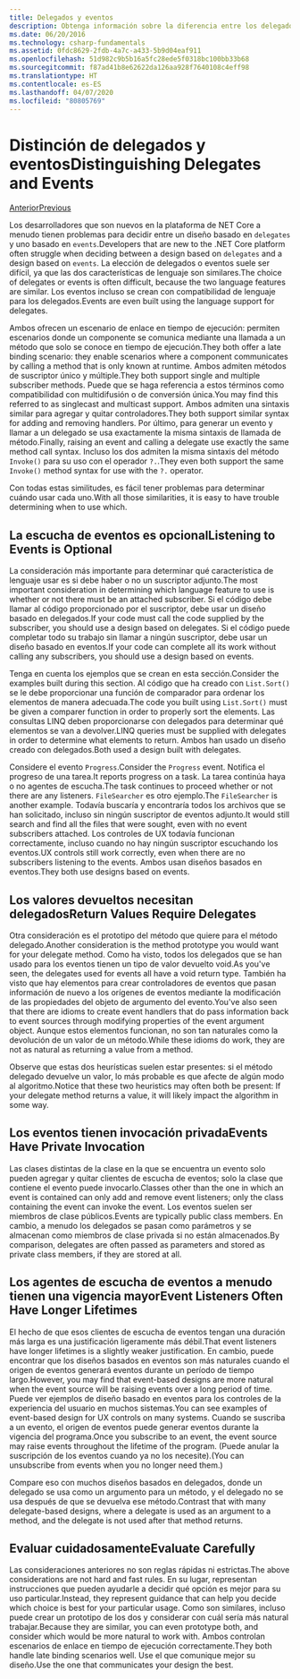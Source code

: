 ```yaml
---
title: Delegados y eventos
description: Obtenga información sobre la diferencia entre los delegados y los eventos, y cuándo usar cada una de estas características de .NET Core.
ms.date: 06/20/2016
ms.technology: csharp-fundamentals
ms.assetid: 0fdc8629-2fdb-4a7c-a433-5b9d04eaf911
ms.openlocfilehash: 51d982c9b5b16a5fc28ede5f0318bc100bb33b68
ms.sourcegitcommit: f87ad41b8e62622da126aa928f7640108c4eff98
ms.translationtype: HT
ms.contentlocale: es-ES
ms.lasthandoff: 04/07/2020
ms.locfileid: "80805769"
---
```

# <a name="distinguishing-delegates-and-events"></a><span data-ttu-id="681db-103">Distinción de delegados y eventos</span><span class="sxs-lookup"><span data-stu-id="681db-103">Distinguishing Delegates and Events</span></span>

[<span data-ttu-id="681db-104">Anterior</span><span class="sxs-lookup"><span data-stu-id="681db-104">Previous</span></span>](modern-events.md)

<span data-ttu-id="681db-105">Los desarrolladores que son nuevos en la plataforma de NET Core a menudo tienen problemas para decidir entre un diseño basado en `delegates` y uno basado en `events`.</span><span class="sxs-lookup"><span data-stu-id="681db-105">Developers that are new to the .NET Core platform often struggle when deciding between a design based on `delegates` and a design based on `events`.</span></span> <span data-ttu-id="681db-106">La elección de delegados o eventos suele ser difícil, ya que las dos características de lenguaje son similares.</span><span class="sxs-lookup"><span data-stu-id="681db-106">The choice of delegates or events is often difficult, because the two language features are similar.</span></span> <span data-ttu-id="681db-107">Los eventos incluso se crean con compatibilidad de lenguaje para los delegados.</span><span class="sxs-lookup"><span data-stu-id="681db-107">Events are even built using the language support for delegates.</span></span>

<span data-ttu-id="681db-108">Ambos ofrecen un escenario de enlace en tiempo de ejecución: permiten escenarios donde un componente se comunica mediante una llamada a un método que solo se conoce en tiempo de ejecución.</span><span class="sxs-lookup"><span data-stu-id="681db-108">They both offer a late binding scenario: they enable scenarios where a component communicates by calling a method that is only known at runtime.</span></span> <span data-ttu-id="681db-109">Ambos admiten métodos de suscriptor único y múltiple.</span><span class="sxs-lookup"><span data-stu-id="681db-109">They both support single and multiple subscriber methods.</span></span> <span data-ttu-id="681db-110">Puede que se haga referencia a estos términos como compatibilidad con multidifusión o de conversión única.</span><span class="sxs-lookup"><span data-stu-id="681db-110">You may find this referred to as singlecast and multicast support.</span></span> <span data-ttu-id="681db-111">Ambos admiten una sintaxis similar para agregar y quitar controladores.</span><span class="sxs-lookup"><span data-stu-id="681db-111">They both support similar syntax for adding and removing handlers.</span></span> <span data-ttu-id="681db-112">Por último, para generar un evento y llamar a un delegado se usa exactamente la misma sintaxis de llamada de método.</span><span class="sxs-lookup"><span data-stu-id="681db-112">Finally, raising an event and calling a delegate use exactly the same method call syntax.</span></span> <span data-ttu-id="681db-113">Incluso los dos admiten la misma sintaxis del método `Invoke()` para su uso con el operador `?.`.</span><span class="sxs-lookup"><span data-stu-id="681db-113">They even both support the same `Invoke()` method syntax for use with the `?.` operator.</span></span>

<span data-ttu-id="681db-114">Con todas estas similitudes, es fácil tener problemas para determinar cuándo usar cada uno.</span><span class="sxs-lookup"><span data-stu-id="681db-114">With all those similarities, it is easy to have trouble determining when to use which.</span></span>

## <a name="listening-to-events-is-optional"></a><span data-ttu-id="681db-115">La escucha de eventos es opcional</span><span class="sxs-lookup"><span data-stu-id="681db-115">Listening to Events is Optional</span></span>

<span data-ttu-id="681db-116">La consideración más importante para determinar qué característica de lenguaje usar es si debe haber o no un suscriptor adjunto.</span><span class="sxs-lookup"><span data-stu-id="681db-116">The most important consideration in determining which language feature to use is whether or not there must be an attached subscriber.</span></span> <span data-ttu-id="681db-117">Si el código debe llamar al código proporcionado por el suscriptor, debe usar un diseño basado en delegados.</span><span class="sxs-lookup"><span data-stu-id="681db-117">If your code must call the code supplied by the subscriber, you should use a design based on delegates.</span></span> <span data-ttu-id="681db-118">Si el código puede completar todo su trabajo sin llamar a ningún suscriptor, debe usar un diseño basado en eventos.</span><span class="sxs-lookup"><span data-stu-id="681db-118">If your code can complete all its work without calling any subscribers, you should use a design based on events.</span></span>

<span data-ttu-id="681db-119">Tenga en cuenta los ejemplos que se crean en esta sección.</span><span class="sxs-lookup"><span data-stu-id="681db-119">Consider the examples built during this section.</span></span> <span data-ttu-id="681db-120">Al código que ha creado con `List.Sort()` se le debe proporcionar una función de comparador para ordenar los elementos de manera adecuada.</span><span class="sxs-lookup"><span data-stu-id="681db-120">The code you built using `List.Sort()` must be given a comparer function in order to properly sort the elements.</span></span> <span data-ttu-id="681db-121">Las consultas LINQ deben proporcionarse con delegados para determinar qué elementos se van a devolver.</span><span class="sxs-lookup"><span data-stu-id="681db-121">LINQ queries must be supplied with delegates in order to determine what elements to return.</span></span> <span data-ttu-id="681db-122">Ambos han usado un diseño creado con delegados.</span><span class="sxs-lookup"><span data-stu-id="681db-122">Both used a design built with delegates.</span></span>

<span data-ttu-id="681db-123">Considere el evento `Progress`.</span><span class="sxs-lookup"><span data-stu-id="681db-123">Consider the `Progress` event.</span></span> <span data-ttu-id="681db-124">Notifica el progreso de una tarea.</span><span class="sxs-lookup"><span data-stu-id="681db-124">It reports progress on a task.</span></span>
<span data-ttu-id="681db-125">La tarea continúa haya o no agentes de escucha.</span><span class="sxs-lookup"><span data-stu-id="681db-125">The task continues to proceed whether or not there are any listeners.</span></span>
<span data-ttu-id="681db-126">`FileSearcher` es otro ejemplo.</span><span class="sxs-lookup"><span data-stu-id="681db-126">The `FileSearcher` is another example.</span></span> <span data-ttu-id="681db-127">Todavía buscaría y encontraría todos los archivos que se han solicitado, incluso sin ningún suscriptor de eventos adjunto.</span><span class="sxs-lookup"><span data-stu-id="681db-127">It would still search and find all the files that were sought, even with no event subscribers attached.</span></span>
<span data-ttu-id="681db-128">Los controles de UX todavía funcionan correctamente, incluso cuando no hay ningún suscriptor escuchando los eventos.</span><span class="sxs-lookup"><span data-stu-id="681db-128">UX controls still work correctly, even when there are no subscribers listening to the events.</span></span> <span data-ttu-id="681db-129">Ambos usan diseños basados en eventos.</span><span class="sxs-lookup"><span data-stu-id="681db-129">They both use designs based on events.</span></span>

## <a name="return-values-require-delegates"></a><span data-ttu-id="681db-130">Los valores devueltos necesitan delegados</span><span class="sxs-lookup"><span data-stu-id="681db-130">Return Values Require Delegates</span></span>

<span data-ttu-id="681db-131">Otra consideración es el prototipo del método que quiere para el método delegado.</span><span class="sxs-lookup"><span data-stu-id="681db-131">Another consideration is the method prototype you would want for your delegate method.</span></span> <span data-ttu-id="681db-132">Como ha visto, todos los delegados que se han usado para los eventos tienen un tipo de valor devuelto void.</span><span class="sxs-lookup"><span data-stu-id="681db-132">As you've seen, the delegates used for events all have a void return type.</span></span> <span data-ttu-id="681db-133">También ha visto que hay elementos para crear controladores de eventos que pasan información de nuevo a los orígenes de eventos mediante la modificación de las propiedades del objeto de argumento del evento.</span><span class="sxs-lookup"><span data-stu-id="681db-133">You've also seen that there are idioms to create event handlers that do pass information back to event sources through modifying properties of the event argument object.</span></span> <span data-ttu-id="681db-134">Aunque estos elementos funcionan, no son tan naturales como la devolución de un valor de un método.</span><span class="sxs-lookup"><span data-stu-id="681db-134">While these idioms do work, they are not as natural as returning a value from a method.</span></span>

<span data-ttu-id="681db-135">Observe que estas dos heurísticas suelen estar presentes: si el método delegado devuelve un valor, lo más probable es que afecte de algún modo al algoritmo.</span><span class="sxs-lookup"><span data-stu-id="681db-135">Notice that these two heuristics may often both be present: If your delegate method returns a value, it will likely impact the algorithm in some way.</span></span>

## <a name="events-have-private-invocation"></a><span data-ttu-id="681db-136">Los eventos tienen invocación privada</span><span class="sxs-lookup"><span data-stu-id="681db-136">Events Have Private Invocation</span></span>

<span data-ttu-id="681db-137">Las clases distintas de la clase en la que se encuentra un evento solo pueden agregar y quitar clientes de escucha de eventos; solo la clase que contiene el evento puede invocarlo.</span><span class="sxs-lookup"><span data-stu-id="681db-137">Classes other than the one in which an event is contained can only add and remove event listeners; only the class containing the event can invoke the event.</span></span> <span data-ttu-id="681db-138">Los eventos suelen ser miembros de clase públicos.</span><span class="sxs-lookup"><span data-stu-id="681db-138">Events are typically public class members.</span></span>
<span data-ttu-id="681db-139">En cambio, a menudo los delegados se pasan como parámetros y se almacenan como miembros de clase privada si no están almacenados.</span><span class="sxs-lookup"><span data-stu-id="681db-139">By comparison, delegates are often passed as parameters and stored as private class members, if they are stored at all.</span></span>

## <a name="event-listeners-often-have-longer-lifetimes"></a><span data-ttu-id="681db-140">Los agentes de escucha de eventos a menudo tienen una vigencia mayor</span><span class="sxs-lookup"><span data-stu-id="681db-140">Event Listeners Often Have Longer Lifetimes</span></span>

<span data-ttu-id="681db-141">El hecho de que esos clientes de escucha de eventos tengan una duración más larga es una justificación ligeramente más débil.</span><span class="sxs-lookup"><span data-stu-id="681db-141">That event listeners have longer lifetimes is a slightly weaker justification.</span></span> <span data-ttu-id="681db-142">En cambio, puede encontrar que los diseños basados en eventos son más naturales cuando el origen de eventos generará eventos durante un período de tiempo largo.</span><span class="sxs-lookup"><span data-stu-id="681db-142">However, you may find that event-based designs are more natural when the event source will be raising events over a long period of time.</span></span> <span data-ttu-id="681db-143">Puede ver ejemplos de diseño basado en eventos para los controles de la experiencia del usuario en muchos sistemas.</span><span class="sxs-lookup"><span data-stu-id="681db-143">You can see examples of event-based design for UX controls on many systems.</span></span> <span data-ttu-id="681db-144">Cuando se suscriba a un evento, el origen de eventos puede generar eventos durante la vigencia del programa.</span><span class="sxs-lookup"><span data-stu-id="681db-144">Once you subscribe to an event, the event source may raise events throughout the lifetime of the program.</span></span>
<span data-ttu-id="681db-145">(Puede anular la suscripción de los eventos cuando ya no los necesite).</span><span class="sxs-lookup"><span data-stu-id="681db-145">(You can unsubscribe from events when you no longer need them.)</span></span>

<span data-ttu-id="681db-146">Compare eso con muchos diseños basados en delegados, donde un delegado se usa como un argumento para un método, y el delegado no se usa después de que se devuelva ese método.</span><span class="sxs-lookup"><span data-stu-id="681db-146">Contrast that with many delegate-based designs, where a delegate is used as an argument to a method, and the delegate is not used after that method returns.</span></span>

## <a name="evaluate-carefully"></a><span data-ttu-id="681db-147">Evaluar cuidadosamente</span><span class="sxs-lookup"><span data-stu-id="681db-147">Evaluate Carefully</span></span>

<span data-ttu-id="681db-148">Las consideraciones anteriores no son reglas rápidas ni estrictas.</span><span class="sxs-lookup"><span data-stu-id="681db-148">The above considerations are not hard and fast rules.</span></span> <span data-ttu-id="681db-149">En su lugar, representan instrucciones que pueden ayudarle a decidir qué opción es mejor para su uso particular.</span><span class="sxs-lookup"><span data-stu-id="681db-149">Instead, they represent guidance that can help you decide which choice is best for your particular usage.</span></span> <span data-ttu-id="681db-150">Como son similares, incluso puede crear un prototipo de los dos y considerar con cuál sería más natural trabajar.</span><span class="sxs-lookup"><span data-stu-id="681db-150">Because they are similar, you can even prototype both, and consider which would be more natural to work with.</span></span> <span data-ttu-id="681db-151">Ambos controlan escenarios de enlace en tiempo de ejecución correctamente.</span><span class="sxs-lookup"><span data-stu-id="681db-151">They both handle late binding scenarios well.</span></span> <span data-ttu-id="681db-152">Use el que comunique mejor su diseño.</span><span class="sxs-lookup"><span data-stu-id="681db-152">Use the one that communicates your design the best.</span></span>
